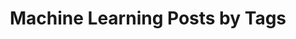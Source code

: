 ---
layout: posts
permalink: /machine-learning/
title: "Machine Learning Posts by Tags"
author_profile: true
header:
  image: "/images/fort point.png"
---